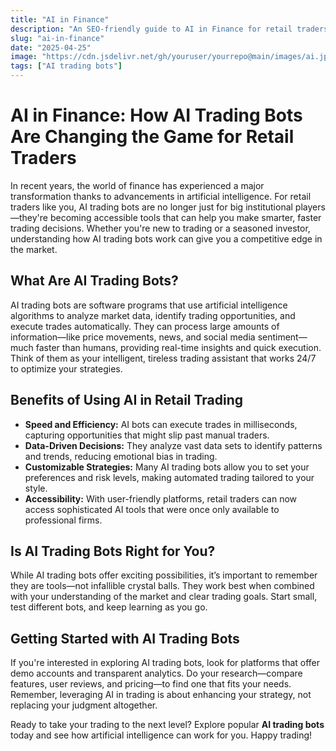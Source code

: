 ```yaml
---
title: "AI in Finance"
description: "An SEO-friendly guide to AI in Finance for retail traders."
slug: "ai-in-finance"
date: "2025-04-25"
image: "https://cdn.jsdelivr.net/gh/youruser/yourrepo@main/images/ai.jpg](https://cdn.pixabay.com/photo/2019/04/13/09/41/washing-machine-4124121_1280.jpg"
tags: ["AI trading bots"]
---
```



<!-- AI in Finance: How AI Trading Bots Are Changing the Game for Retail Traders -->

<h1>AI in Finance: How AI Trading Bots Are Changing the Game for Retail Traders</h1>

<p>In recent years, the world of finance has experienced a major transformation thanks to advancements in artificial intelligence. For retail traders like you, AI trading bots are no longer just for big institutional players—they're becoming accessible tools that can help you make smarter, faster trading decisions. Whether you're new to trading or a seasoned investor, understanding how AI trading bots work can give you a competitive edge in the market.</p>

<h2>What Are AI Trading Bots?</h2>
<p>AI trading bots are software programs that use artificial intelligence algorithms to analyze market data, identify trading opportunities, and execute trades automatically. They can process large amounts of information—like price movements, news, and social media sentiment—much faster than humans, providing real-time insights and quick execution. Think of them as your intelligent, tireless trading assistant that works 24/7 to optimize your strategies.</p>

<h2>Benefits of Using AI in Retail Trading</h2>
<ul>
  <li><strong>Speed and Efficiency:</strong> AI bots can execute trades in milliseconds, capturing opportunities that might slip past manual traders.</li>
  <li><strong>Data-Driven Decisions:</strong> They analyze vast data sets to identify patterns and trends, reducing emotional bias in trading.</li>
  <li><strong>Customizable Strategies:</strong> Many AI trading bots allow you to set your preferences and risk levels, making automated trading tailored to your style.</li>
  <li><strong>Accessibility:</strong> With user-friendly platforms, retail traders can now access sophisticated AI tools that were once only available to professional firms.</li>
</ul>

<h2>Is AI Trading Bots Right for You?</h2>
<p>While AI trading bots offer exciting possibilities, it’s important to remember they are tools—not infallible crystal balls. They work best when combined with your understanding of the market and clear trading goals. Start small, test different bots, and keep learning as you go.</p>

<h2>Getting Started with AI Trading Bots</h2>
<p>If you're interested in exploring AI trading bots, look for platforms that offer demo accounts and transparent analytics. Do your research—compare features, user reviews, and pricing—to find one that fits your needs. Remember, leveraging AI in trading is about enhancing your strategy, not replacing your judgment altogether.</p>

<!-- Call to Action -->
<p>Ready to take your trading to the next level? Explore popular <strong>AI trading bots</strong> today and see how artificial intelligence can work for you. Happy trading!</p>

